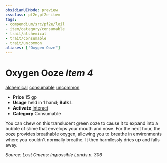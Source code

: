 ```yaml
---
obsidianUIMode: preview
cssclass: pf2e,pf2e-item
tags:
- compendium/src/pf2e/loil
- item/category/consumable
- trait/alchemical
- trait/consumable
- trait/uncommon
aliases: ["Oxygen Ooze"]
---
```

# Oxygen Ooze *Item 4*  
[alchemical](../../../Rules/traits/alchemical.md)  [consumable](../../../Rules/traits/consumable.md)  [uncommon](../../../Rules/traits/uncommon.md)  

- **Price** 15 gp
- **Usage** held in 1 hand; **Bulk** L
- **Activate** [Interact](../../../Rules/actions/interact.md)
- **Category** Consumable

You can chew on this translucent green ooze to cause it to expand into a bubble of slime that envelops your mouth and nose. For the next hour, the ooze provides breathable oxygen, allowing you to breathe in environments where you couldn't normally breathe. It then harmlessly dries up and falls away.

*Source: Lost Omens: Impossible Lands p. 306*